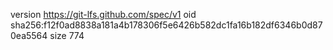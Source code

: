 version https://git-lfs.github.com/spec/v1
oid sha256:f12f0ad8838a181a4b178306f5e6426b582dc1fa16b182df6346b0d870ea5564
size 774
